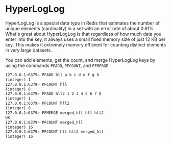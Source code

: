 # HyperLogLog

HyperLogLog is a special data type in Redis that estimates the number of unique elements (cardinality) in a set with an error rate of about 0.81%. What's great about HyperLogLog is that regardless of how much data you enter into the key, it always uses a small fixed memory size of just 12 KB per key. This makes it extremely memory efficient for counting distinct elements in very large datasets.

You can add elements, get the count, and merge HyperLogLog keys by using the commands `PFADD`, `PFCOUNT`, and `PFMERGE`:
```bash
127.0.0.1:6379> PFADD hll a b c d e f g h
(integer) 1
127.0.0.1:6379> PFCOUNT hll
(integer) 8
127.0.0.1:6379> PFADD hll2 1 2 3 4 5 6 7 8
(integer) 1
127.0.0.1:6379> PFCOUNT hll2
(integer) 8
127.0.0.1:6379> PFMERGE merged_hll hll hll2
OK
127.0.0.1:6379> PFCOUNT merged_hll
(integer) 16
127.0.0.1:6379> PFCOUNT hll hll2 merged_hll
(integer) 16
```